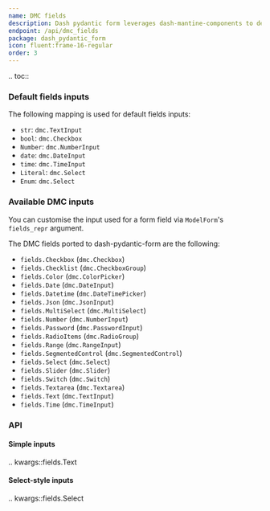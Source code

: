 ```yaml
---
name: DMC fields
description: Dash pydantic form leverages dash-mantine-components to define fields inputs.
endpoint: /api/dmc_fields
package: dash_pydantic_form
icon: fluent:frame-16-regular
order: 3
---
```


.. toc::

### Default fields inputs

The following mapping is used for default fields inputs:

* `str`: `dmc.TextInput`
* `bool`: `dmc.Checkbox`
* `Number`: `dmc.NumberInput`
* `date`: `dmc.DateInput`
* `time`: `dmc.TimeInput`
* `Literal`: `dmc.Select`
* `Enum`: `dmc.Select`

### Available DMC inputs

You can customise the input used for a form field via `ModelForm`'s `fields_repr` argument.

The DMC fields ported to dash-pydantic-form are the following:

* `fields.Checkbox` (`dmc.Checkbox`)
* `fields.Checklist` (`dmc.CheckboxGroup`)
* `fields.Color` (`dmc.ColorPicker`)
* `fields.Date` (`dmc.DateInput`)
* `fields.Datetime` (`dmc.DateTimePicker`)
* `fields.Json` (`dmc.JsonInput`)
* `fields.MultiSelect` (`dmc.MultiSelect`)
* `fields.Number` (`dmc.NumberInput`)
* `fields.Password` (`dmc.PasswordInput`)
* `fields.RadioItems` (`dmc.RadioGroup`)
* `fields.Range` (`dmc.RangeInput`)
* `fields.SegmentedControl` (`dmc.SegmentedControl`)
* `fields.Select` (`dmc.Select`)
* `fields.Slider` (`dmc.Slider`)
* `fields.Switch` (`dmc.Switch`)
* `fields.Textarea` (`dmc.Textarea`)
* `fields.Text` (`dmc.TextInput`)
* `fields.Time` (`dmc.TimeInput`)

### API

#### Simple inputs

.. kwargs::fields.Text

#### Select-style inputs

.. kwargs::fields.Select
